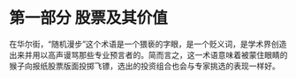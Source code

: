 # 第一部分 股票及其价值

在华尔街，​“随机漫步”这个术语是一个猥亵的字眼，是一个贬义词，是学术界创造出来并用以高声谩骂那些专业预言者的。简而言之，这一术语意味着被蒙住眼睛的猴子向报纸股票版面投掷飞镖，选出的投资组合也会与专家挑选的表现一样好。

